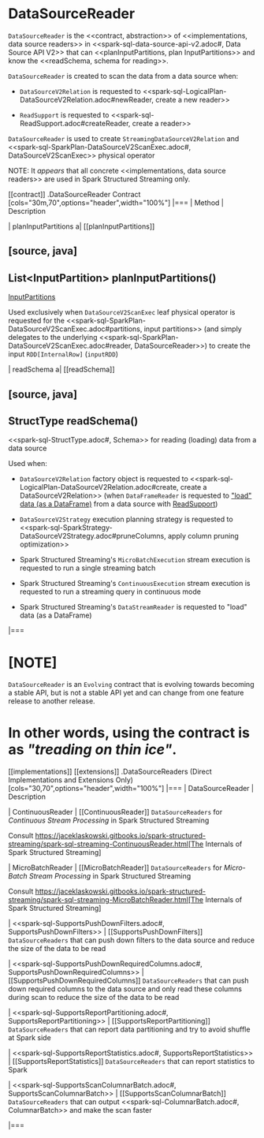 # DataSourceReader

`DataSourceReader` is the <<contract, abstraction>> of <<implementations, data source readers>> in <<spark-sql-data-source-api-v2.adoc#, Data Source API V2>> that can <<planInputPartitions, plan InputPartitions>> and know the <<readSchema, schema for reading>>.

`DataSourceReader` is created to scan the data from a data source when:

* `DataSourceV2Relation` is requested to <<spark-sql-LogicalPlan-DataSourceV2Relation.adoc#newReader, create a new reader>>

* `ReadSupport` is requested to <<spark-sql-ReadSupport.adoc#createReader, create a reader>>

`DataSourceReader` is used to create `StreamingDataSourceV2Relation` and <<spark-sql-SparkPlan-DataSourceV2ScanExec.adoc#, DataSourceV2ScanExec>> physical operator

NOTE: It _appears_ that all concrete <<implementations, data source readers>> are used in Spark Structured Streaming only.

[[contract]]
.DataSourceReader Contract
[cols="30m,70",options="header",width="100%"]
|===
| Method
| Description

| planInputPartitions
a| [[planInputPartitions]]

[source, java]
----
List<InputPartition<InternalRow>> planInputPartitions()
----

[InputPartitions](InputPartition.md)

Used exclusively when `DataSourceV2ScanExec` leaf physical operator is requested for the <<spark-sql-SparkPlan-DataSourceV2ScanExec.adoc#partitions, input partitions>> (and simply delegates to the underlying <<spark-sql-SparkPlan-DataSourceV2ScanExec.adoc#reader, DataSourceReader>>) to create the input `RDD[InternalRow]` (`inputRDD`)

| readSchema
a| [[readSchema]]

[source, java]
----
StructType readSchema()
----

<<spark-sql-StructType.adoc#, Schema>> for reading (loading) data from a data source

Used when:

* `DataSourceV2Relation` factory object is requested to <<spark-sql-LogicalPlan-DataSourceV2Relation.adoc#create, create a DataSourceV2Relation>> (when `DataFrameReader` is requested to ["load" data (as a DataFrame)](DataFrameReader.md#load) from a data source with [ReadSupport](spark-sql-ReadSupport.md))

* `DataSourceV2Strategy` execution planning strategy is requested to <<spark-sql-SparkStrategy-DataSourceV2Strategy.adoc#pruneColumns, apply column pruning optimization>>

* Spark Structured Streaming's `MicroBatchExecution` stream execution is requested to run a single streaming batch

* Spark Structured Streaming's `ContinuousExecution` stream execution is requested to run a streaming query in continuous mode

* Spark Structured Streaming's `DataStreamReader` is requested to "load" data (as a DataFrame)

|===

[NOTE]
====
`DataSourceReader` is an `Evolving` contract that is evolving towards becoming a stable API, but is not a stable API yet and can change from one feature release to another release.

In other words, using the contract is as _"treading on thin ice"_.
====

[[implementations]]
[[extensions]]
.DataSourceReaders (Direct Implementations and Extensions Only)
[cols="30,70",options="header",width="100%"]
|===
| DataSourceReader
| Description

| ContinuousReader
| [[ContinuousReader]] `DataSourceReaders` for *Continuous Stream Processing* in Spark Structured Streaming

Consult https://jaceklaskowski.gitbooks.io/spark-structured-streaming/spark-sql-streaming-ContinuousReader.html[The Internals of Spark Structured Streaming]

| MicroBatchReader
| [[MicroBatchReader]] `DataSourceReaders` for *Micro-Batch Stream Processing* in Spark Structured Streaming

Consult https://jaceklaskowski.gitbooks.io/spark-structured-streaming/spark-sql-streaming-MicroBatchReader.html[The Internals of Spark Structured Streaming]

| <<spark-sql-SupportsPushDownFilters.adoc#, SupportsPushDownFilters>>
| [[SupportsPushDownFilters]] `DataSourceReaders` that can push down filters to the data source and reduce the size of the data to be read

| <<spark-sql-SupportsPushDownRequiredColumns.adoc#, SupportsPushDownRequiredColumns>>
| [[SupportsPushDownRequiredColumns]] `DataSourceReaders` that can push down required columns to the data source and only read these columns during scan to reduce the size of the data to be read

| <<spark-sql-SupportsReportPartitioning.adoc#, SupportsReportPartitioning>>
| [[SupportsReportPartitioning]] `DataSourceReaders` that can report data partitioning and try to avoid shuffle at Spark side

| <<spark-sql-SupportsReportStatistics.adoc#, SupportsReportStatistics>>
| [[SupportsReportStatistics]] `DataSourceReaders` that can report statistics to Spark

| <<spark-sql-SupportsScanColumnarBatch.adoc#, SupportsScanColumnarBatch>>
| [[SupportsScanColumnarBatch]] `DataSourceReaders` that can output <<spark-sql-ColumnarBatch.adoc#, ColumnarBatch>> and make the scan faster

|===
